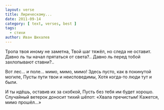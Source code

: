 ```yaml
---
layout: verse
title: Лирическому...
date: 2011-09-14
category: [ text, verses, best ]
tags:
  - стихи
author: Иван Шихалев
---
```

Тропа твоя иному не заметна,
Твой шаг тяжёл, но следа не оставит.
Давно ль ты начал прятаться от света?..
Давно ль перед тобой захлопывают ставни?..

Вот лес... и поле... мимо, мимо, мимо!
Здесь пусто, как в покинутой могиле,
Пусты пути твои и неисповедимы,
Хотя когда-то люди тут и были.

И ты идёшь, оставив их за скобкой,
Пусть без тебя им будет хорошо.
Случайный ветерок доносит тихий шёпот:
«Хвала пречистым! Кажется, мимо прошёл...»

